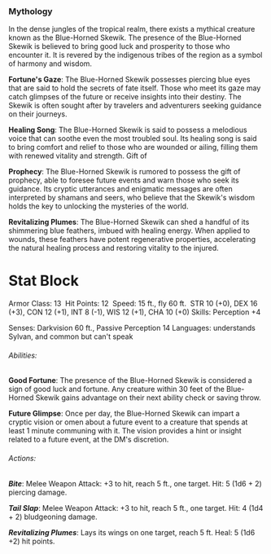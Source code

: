 ### Mythology
In the dense jungles of the tropical realm, there exists a mythical creature known as the Blue-Horned Skewik. The presence of the Blue-Horned Skewik is believed to bring good luck and prosperity to those who encounter it. It is revered by the indigenous tribes of the region as a symbol of harmony and wisdom.

**Fortune's Gaze**: The Blue-Horned Skewik possesses piercing blue eyes that are said to hold the secrets of fate itself. Those who meet its gaze may catch glimpses of the future or receive insights into their destiny. The Skewik is often sought after by travelers and adventurers seeking guidance on their journeys.

**Healing Song**: The Blue-Horned Skewik is said to possess a melodious voice that can soothe even the most troubled soul. Its healing song is said to bring comfort and relief to those who are wounded or ailing, filling them with renewed vitality and strength. Gift of 

**Prophecy**: The Blue-Horned Skewik is rumored to possess the gift of prophecy, able to foresee future events and warn those who seek its guidance. Its cryptic utterances and enigmatic messages are often interpreted by shamans and seers, who believe that the Skewik's wisdom holds the key to unlocking the mysteries of the world.

**Revitalizing Plumes**: The Blue-Horned Skewik can shed a handful of its shimmering blue feathers, imbued with healing energy. When applied to wounds, these feathers have potent regenerative properties, accelerating the natural healing process and restoring vitality to the injured.

# Stat Block
Armor Class: 13 
Hit Points: 12 
Speed: 15 ft., fly 60 ft. 
STR 10 (+0), DEX 16 (+3), CON 12 (+1), INT 8 (-1), WIS 12 (+1), CHA 10 (+0)
Skills: Perception +4

Senses: Darkvision 60 ft., Passive Perception 14
Languages: understands Sylvan, and common but can't speak

###### Abilities:
**Good Fortune**: The presence of the Blue-Horned Skewik is considered a sign of good luck and fortune. Any creature within 30 feet of the Blue-Horned Skewik gains advantage on their next ability check or saving throw. 

**Future Glimpse**: Once per day, the Blue-Horned Skewik can impart a cryptic vision or omen about a future event to a creature that spends at least 1 minute communing with it. The vision provides a hint or insight related to a future event, at the DM's discretion. 

###### Actions:
***Bite***: Melee Weapon Attack: +3 to hit, reach 5 ft., one target. Hit: 5 (1d6 + 2) piercing damage. 

***Tail Slap***: Melee Weapon Attack: +3 to hit, reach 5 ft., one target. Hit: 4 (1d4 + 2) bludgeoning damage. 

***Revitalizing Plumes***: Lays its wings on one target, reach 5 ft. Heal: 5 (1d6 +2) hit points.